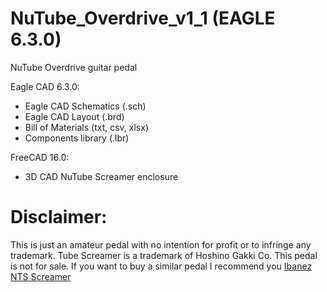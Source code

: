 # NuTube_Overdrive_v1_1 (EAGLE 6.3.0)
NuTube Overdrive guitar pedal

Eagle CAD 6.3.0:
- Eagle CAD Schematics (.sch)
- Eagle CAD Layout (.brd)
- Bill of Materials (txt, csv, xlsx)
- Components library (.lbr)

FreeCAD 16.0:
 - 3D CAD NuTube Screamer enclosure

# Disclaimer:
This is just an amateur pedal with no intention for profit or to infringe any trademark.
Tube Screamer is a trademark of Hoshino Gakki Co.
This pedal is not for sale. If you want to buy a similar pedal I recommend you <a href="http://www.ibanez.com/products/u_effect_page18.php?year=2018&amp;area_id=&amp;cat_id=6&amp;series_id=153&amp;effect_id=39">Ibanez NTS Screamer<a>
